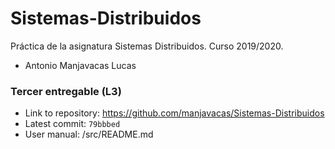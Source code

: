 # Sistemas-Distribuidos
Práctica de la asignatura Sistemas Distribuidos. Curso 2019/2020.
- Antonio Manjavacas Lucas

### Tercer entregable (L3)
- Link to repository: https://github.com/manjavacas/Sistemas-Distribuidos
- Latest commit: `79bbbed`
- User manual: /src/README.md

